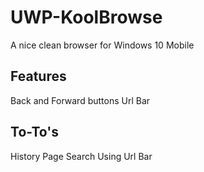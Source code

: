 # UWP-KoolBrowse
A nice clean browser for Windows 10 Mobile
## Features
Back and Forward buttons
Url Bar
## To-To's
History Page
Search Using Url Bar
